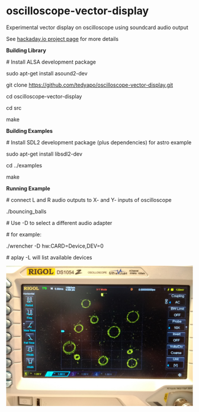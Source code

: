 # oscilloscope-vector-display
Experimental vector display on oscilloscope using soundcard audio output

See [hackaday.io project page](https://hackaday.io/project/47192-oscilloscope-vector-game-display) for more details

__Building Library__

\# Install ALSA development package

sudo apt-get install asound2-dev

git clone https://github.com/tedyapo/oscilloscope-vector-display.git

cd oscilloscope-vector-display

cd src

make

__Building Examples__

\# Install SDL2 development package (plus dependencies) for astro example

sudo apt-get install libsdl2-dev

cd ../examples

make

__Running Example__

\# connect L and R audio outputs to X- and Y- inputs of oscilloscope

./bouncing_balls

\# Use -D <PCM device name> to select a different audio adapter
  
\# for example:

./wrencher -D hw:CARD=Device,DEV=0

\# aplay -L will list available devices

![example image](/doc/images/DS1054Z.jpg)
